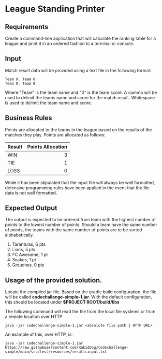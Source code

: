 # League Standing Printer

## Requirements
Create a command-line application that will calculate the ranking table for a league and print it in an ordered fashion to a terminal or console.

## Input
Match result data will be provided using a text file in the following format:

```
Team 0, Team 0
Team 0, Team 0
```

Where "Team" is the team name and "0" is the team score. 
A comma will be used to delimit the teams name and score for the match result. 
Whitespace is used to delimit the team name and score.

## Business Rules

Points are allocated to the teams in the league based on the results of the matches they play. Points are allocated as follows:

|Result |Points Allocation|
|-------|----------------:|
|WIN    |3                |
|TIE    |1                |
|LOSS   |0                |

While it has been stipulated that the input file will always be well formatted, defensive programming rules have been 
applied in the event that the file data is not well formatted.

## Expected Output

The output is expected to be ordered from team with the highest number of points to the lowest number of points. Should
a team have the same number of points, the teams with the same number of points are to be sorted alphabetically.

1. Tarantulas, 6 pts
2. Lions, 5 pts
3. FC Awesome, 1 pt
3. Snakes, 1 pt
5. Grouches, 0 pts

## Usage of the provided solution.

Locate the compiled jar file. Based on the gradle build configuration, the file will be called **codechallenge-simple-1.jar**. 
With the default configuration, this should be located under **$PROJECT ROOT/build/libs**

The following command will read the file from the local file systems or from a remote location over HTTP
```shell
java -jar codechallenge-simple-1.jar <absolute file path | HTTP URL>
```

An example of this, over HTTP, is:
```shell
java -jar codechallenge-simple-1.jar https://raw.githubusercontent.com/RabidDog/codechallenge-simple/main/src/test/resources/resultsinput.txt
```
